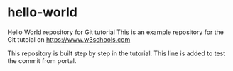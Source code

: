 # hello-world
Hello World repository for Git tutorial
This is an example repository for the Git tutoial on https://www.w3schools.com

This repository is built step by step in the tutorial.
This line is added to test the commit from portal.
